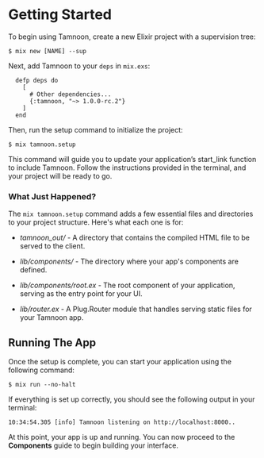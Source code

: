 # Getting Started

To begin using Tamnoon, create a new Elixir project with a supervision tree:

```console
$ mix new [NAME] --sup
```

Next, add Tamnoon to your `deps` in `mix.exs`:

```
  defp deps do
    [
      # Other dependencies...
      {:tamnoon, "~> 1.0.0-rc.2"}
    ]
  end
```

Then, run the setup command to initialize the project:

```console
$ mix tamnoon.setup
```

This command will guide you to update your application’s start_link function to include Tamnoon. Follow the instructions provided in the terminal, and your project will be ready to go.


### What Just Happened?

The `mix tamnoon.setup` command adds a few essential files and directories to your project structure. Here's what each one is for:

- _tamnoon\_out/_ - A directory that contains the compiled HTML file to be served to the client.

- _lib/components/_ - The directory where your app's components are defined.

- _lib/components/root.ex_ - The root component of your application, serving as the entry point for your UI.

- _lib/router.ex_ - A Plug.Router module that handles serving static files for your Tamnoon app.


## Running The App

Once the setup is complete, you can start your application using the following command:

```console
$ mix run --no-halt
```

If everything is set up correctly, you should see the following output in your terminal:

```console
10:34:54.305 [info] Tamnoon listening on http://localhost:8000..
```

At this point, your app is up and running. You can now proceed to the **Components** guide to begin building your interface.